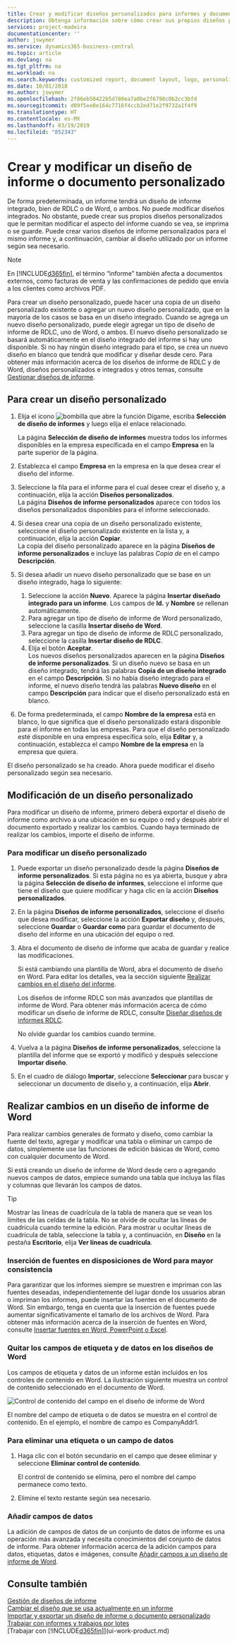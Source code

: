 ```yaml
---
title: Crear y modificar diseños personalizados para informes y documentos | Documentos de Microsoft
description: Obtenga información sobre cómo crear sus propios diseños personalizados para personalizar el aspecto de un informe cuando se vea, se imprima o se guarde.
services: project-madeira
documentationcenter: ''
author: jswymer
ms.service: dynamics365-business-central
ms.topic: article
ms.devlang: na
ms.tgt_pltfrm: na
ms.workload: na
ms.search.keywords: customized report, document layout, logo, personalize
ms.date: 10/01/2018
ms.author: jswymer
ms.openlocfilehash: 2f86eb50422b5d780ea7a0be2f6798c0b2cc3bfd
ms.sourcegitcommit: d09f5ee0e164c7716f4ccb2ed71e2f9732a1f4f9
ms.translationtype: HT
ms.contentlocale: es-MX
ms.lasthandoff: 03/19/2019
ms.locfileid: "852343"
---
```

# <a name="create-and-modify-a-custom-report-or-document-layout"></a>Crear y modificar un diseño de informe o documento personalizado
De forma predeterminada, un informe tendrá un diseño de informe integrado, bien de RDLC o de Word, o ambos. No puede modificar diseños integrados. No obstante, puede crear sus propios diseños personalizados que le permitan modificar el aspecto del informe cuando se vea, se imprima o se guarde. Puede crear varios diseños de informe personalizados para el mismo informe y, a continuación, cambiar al diseño utilizado por un informe según sea necesario.

> [!NOTE]  
>   En [!INCLUDE[d365fin](includes/d365fin_md.md)], el término “informe” también afecta a documentos externos, como facturas de venta y las confirmaciones de pedido que envía a los clientes como archivos PDF.

Para crear un diseño personalizado, puede hacer una copia de un diseño personalizado existente o agregar un nuevo diseño personalizado, que en la mayoría de los casos se basa en un diseño integrado. Cuando se agrega un nuevo diseño personalizado, puede elegir agregar un tipo de diseño de informe de RDLC, uno de Word, o ambos. El nuevo diseño personalizado se basará automáticamente en el diseño integrado del informe si hay uno disponible. Si no hay ningún diseño integrado para el tipo, se crea un nuevo diseño en blanco que tendrá que modificar y diseñar desde cero. Para obtener más información acerca de los diseños de informe de RDLC y de Word, diseños personalizados e integrados y otros temas, consulte [Gestionar diseños de informe](ui-manage-report-layouts.md).  

## <a name="to-create-a-custom-layout"></a>Para crear un diseño personalizado
1. Elija el icono ![bombilla que abre la función Dígame](media/ui-search/search_small.png "Dígame que desea hacer"), escriba **Selección de diseño de informes** y luego elija el enlace relacionado.

    La página **Selección de diseño de informes** muestra todos los informes disponibles en la empresa especificada en el campo **Empresa** en la parte superior de la página.
2. Establezca el campo **Empresa** en la empresa en la que desea crear el diseño del informe.
3. Seleccione la fila para el informe para el cual desee crear el diseño y, a continuación, elija la acción **Diseños personalizados**.  
   La página **Diseños de informe personalizados** aparece con todos los diseños personalizados disponibles para el informe seleccionado.
4. Si desea crear una copia de un diseño personalizado existente, seleccione el diseño personalizado existente en la lista y, a continuación, elija la acción **Copiar**.  
   La copia del diseño personalizado aparece en la página **Diseños de informe personalizados** e incluye las palabras *Copia de* en el campo **Descripción**.
5. Si desea añadir un nuevo diseño personalizado que se base en un diseño integrado, haga lo siguiente:  
   1. Seleccione la acción **Nuevo**. Aparece la página **Insertar diseñado integrado para un informe**. Los campos de **Id.** y **Nombre** se rellenan automáticamente.
   2. Para agregar un tipo de diseño de informe de Word personalizado, seleccione la casilla **Insertar diseño de Word**.
   3. Para agregar un tipo de diseño de informe de RDLC personalizado, seleccione la casilla **Insertar diseño de RDLC**.
   4. Elija el botón **Aceptar**.  
      Los nuevos diseños personalizados aparecen en la página **Diseños de informe personalizados**. Si un diseño nuevo se basa en un diseño integrado, tendrá las palabras **Copia de un diseño integrado** en el campo **Descripción**. Si no había diseño integrado para el informe, el nuevo diseño tendrá las palabras **Nuevo diseño** en el campo **Descripción** para indicar que el diseño personalizado está en blanco.
6. De forma predeterminada, el campo **Nombre de la empresa** está en blanco, lo que significa que el diseño personalizado estará disponible para el informe en todas las empresas. Para que el diseño personalizado esté disponible en una empresa específica solo, elija **Editar** y, a continuación, establezca el campo **Nombre de la empresa** en la empresa que quiera.

El diseño personalizado se ha creado. Ahora puede modificar el diseño personalizado según sea necesario.

## <a name="ModifyCustomLayout"></a>Modificación de un diseño personalizado
Para modificar un diseño de informe, primero deberá exportar el diseño de informe como archivo a una ubicación en su equipo o red y después abrir el documento exportado y realizar los cambios. Cuando haya terminado de realizar los cambios, importe el diseño de informe.

### <a name="to-modify-a-custom-layout"></a>Para modificar un diseño personalizado
1.  Puede exportar un diseño personalizado desde la página **Diseños de informe personalizados**. Si esta página no es ya abierta, busque y abra la página **Selección de diseño de informes**, seleccione el informe que tiene el diseño que quiere modificar y haga clic en la acción **Diseños personalizados**.  
2.  En la página **Diseños de informe personalizados**, seleccione el diseño que desea modificar, seleccione la acción **Exportar diseño** y, después, seleccione **Guardar** o **Guardar como** para guardar el documento de diseño del informe en una ubicación del equipo o red.  

3.  Abra el documento de diseño de informe que acaba de guardar y realice las modificaciones.

      Si está cambiando una plantilla de Word, abra el documento de diseño en Word. Para editar los detalles, vea la sección siguiente [Realizar cambios en el diseño del informe](ui-how-create-custom-report-layout.md#MakeChangesToLayout).

      Los diseños de informe RDLC son más avanzados que plantillas de informe de Word. Para obtener más información acerca de cómo modificar un diseño de informe de RDLC, consulte [Diseñar diseños de informes RDLC](/dynamics-nav/Designing-RDLC-Report-Layouts).

      No olvide guardar los cambios cuando termine.

4.  Vuelva a la página **Diseños de informe personalizados**, seleccione la plantilla del informe que se exportó y modificó y después seleccione **Importar diseño**.  

5. En el cuadro de diálogo **Importar**, seleccione **Seleccionar** para buscar y seleccionar un documento de diseño y, a continuación, elija **Abrir**.

##  <a name="MakeChangesToLayout"></a> Realizar cambios en un diseño de informe de Word  
Para realizar cambios generales de formato y diseño, como cambiar la fuente del texto, agregar y modificar una tabla o eliminar un campo de datos, simplemente use las funciones de edición básicas de Word, como con cualquier documento de Word.

Si está creando un diseño de informe de Word desde cero o agregando nuevos campos de datos, empiece sumando una tabla que incluya las filas y columnas que llevarán los campos de datos.

> [!TIP]  
>  Mostrar las líneas de cuadrícula de la tabla de manera que se vean los límites de las celdas de la tabla. No se olvide de ocultar las líneas de cuadrícula cuando termine la edición. Para mostrar u ocultar líneas de cuadrícula de tabla, seleccione la tabla y, a continuación, en **Diseño** en la pestaña **Escritorio**, elija **Ver líneas de cuadrícula**.

### <a name="embedding-fonts-in-word-layouts-for-consistency"></a>Inserción de fuentes en disposiciones de Word para mayor consistencia

Para garantizar que los informes siempre se muestren e impriman con las fuentes deseadas, independientemente del lugar donde los usuarios abran o impriman los informes, puede insertar las fuentes en el documento de Word. Sin embargo, tenga en cuenta que la inserción de fuentes puede aumentar significativamente el tamaño de los archivos de Word. Para obtener más información acerca de la inserción de fuentes en Word, consulte [Insertar fuentes en Word, PowerPoint o Excel](https://support.office.com/en-us/article/Embed-fonts-in-Word-PowerPoint-or-Excel-cb3982aa-ea76-4323-b008-86670f222dbc).

###  <a name="RemoveField"></a> Quitar los campos de etiqueta y de datos en los diseños de Word  
 Los campos de etiqueta y datos de un informe están incluidos en los controles de contenido en Word. La ilustración siguiente muestra un control de contenido seleccionado en el documento de Word.  

 ![Control de contenido del campo en el diseño de informe de Word](media/nav_wordreportlayouts_contentcontrol.png "NAV_WordReportLayouts_ContentControl")  

 El nombre del campo de etiqueta o de datos se muestra en el control de contenido. En el ejemplo, el nombre de campo es CompanyAddr1.  

### <a name="to-remove-a-label-or-data-field"></a>Para eliminar una etiqueta o un campo de datos  

1.  Haga clic con el botón secundario en el campo que desee eliminar y seleccione **Eliminar control de contenido**.  

     El control de contenido se elimina, pero el nombre del campo permanece como texto.  

2.  Elimine el texto restante según sea necesario.  

### <a name="adding-data-fields"></a>Añadir campos de datos
La adición de campos de datos de un conjunto de datos de informe es una operación más avanzada y necesita conocimientos del conjunto de datos de informe. Para obtener información acerca de la adición campos para datos, etiquetas, datos e imágenes, consulte [Añadir campos a un diseño de informe de Word](ui-how-add-fields-word-report-layout.md).  

###


## <a name="see-also"></a>Consulte también
[Gestión de diseños de informe](ui-manage-report-layouts.md)  
[Cambiar el diseño que se usa actualmente en un informe](ui-how-change-layout-currently-used-report.md)  
[Importar y exportar un diseño de informe o documento personalizado](ui-how-import-and-export-report-layout.md)  
[Trabajar con informes y trabajos por lotes](ui-work-report.md)  
[Trabajar con [!INCLUDE[d365fin](includes/d365fin_md.md)]](ui-work-product.md)  
